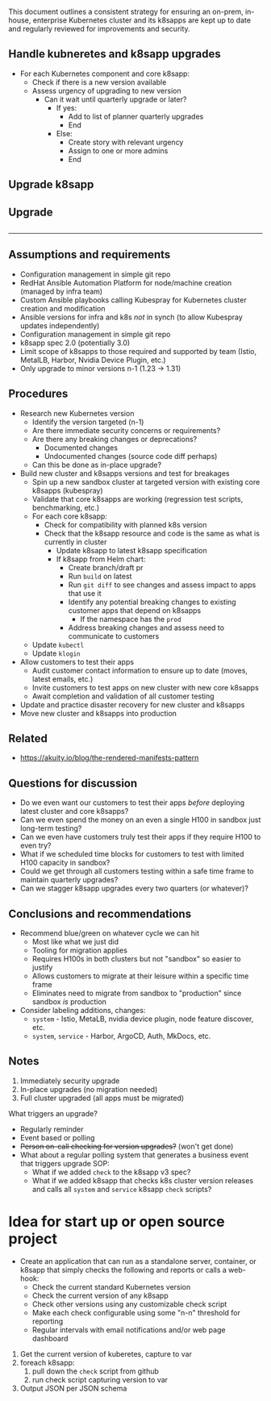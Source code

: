 This document outlines a consistent strategy for ensuring an on-prem, in-house, enterprise Kubernetes cluster and its k8sapps are kept up to date and regularly reviewed for improvements and security.

## Handle kubneretes and k8sapp upgrades

- For each Kubernetes component and core k8sapp:
    - Check if there is a new version available
    - Assess urgency of upgrading to new version
        - Can it wait until quarterly upgrade or later?
            - If yes:
                - Add to list of planner quarterly upgrades
                - End
            - Else:
                - Create story with relevant urgency
                - Assign to one or more admins
                - End

## Upgrade k8sapp

## Upgrade 

##



----

## Assumptions and requirements

- Configuration management in simple git repo
- RedHat Ansible Automation Platform for node/machine creation (managed by infra team)
- Custom Ansible playbooks calling Kubespray for Kubernetes cluster creation and modification
- Ansible versions for infra and k8s *not* in synch (to allow Kubespray updates independently)
- Configuration management in simple git repo
- k8sapp spec 2.0 (potentially 3.0)
- Limit scope of k8sapps to those required and supported by team (Istio, MetalLB, Harbor, Nvidia Device Plugin, etc.)
- Only upgrade to minor versions n-1 (1.23 -> 1.31)
## Procedures

- Research new Kubernetes version
	- Identify the version targeted (n-1)
	- Are there immediate security concerns or requirements?
	- Are there any breaking changes or deprecations?
		- Documented changes
		- Undocumented changes (source code diff perhaps)
	- Can this be done as in-place upgrade?
- Build new cluster and k8sapps versions and test for breakages
	- Spin up a new sandbox cluster at targeted version with existing core k8sapps (kubespray)
	- Validate that core k8sapps are working (regression test scripts, benchmarking, etc.)
	- For each core k8sapp:
		- Check for compatibility with planned k8s version
		- Check that the k8sapp resource and code is the same as what is currently in cluster
			- Update k8sapp to latest k8sapp specification
			- If k8sapp from Helm chart:
				- Create branch/draft pr
				- Run `build` on latest
				- Run `git diff` to see changes and assess impact to apps that use it
				- Identify any potential breaking changes to existing customer apps that depend on k8sapps
					- If the namespace has the `prod`
				- Address breaking changes and assess need to communicate to customers
	- Update `kubectl`
	- Update `klogin`
- Allow customers to test their apps
	- Audit customer contact information to ensure up to date (moves, latest emails, etc.)
	- Invite customers to test apps on new cluster with new core k8sapps
	- Await completion and validation of all customer testing
- Update and practice disaster recovery for new cluster and k8sapps
- Move new cluster and k8sapps into production

## Related

- https://akuity.io/blog/the-rendered-manifests-pattern

## Questions for discussion

- Do we even want our customers to test their apps *before* deploying latest cluster and core k8sapps?
- Can we even spend the money on an even a single H100 in sandbox just long-term testing?
- Can we even have customers truly test their apps if they require H100 to even try?
- What if we scheduled time blocks for customers to test with limited H100 capacity in sandbox?
- Could we get through all customers testing within a safe time frame to maintain quarterly upgrades?
- Can we stagger k8sapp upgrades every two quarters (or whatever)?

## Conclusions and recommendations

- Recommend blue/green on whatever cycle we can hit
	- Most like what we just did
	- Tooling for migration applies
	- Requires H100s in both clusters but not "sandbox" so easier to justify
	- Allows customers to migrate at their leisure within a specific time frame
	- Eliminates need to migrate from sandbox to "production" since sandbox *is* production
- Consider labeling additions, changes:
	- `system` - Istio, MetaLB, nvidia device plugin, node feature discover, etc.
	- `system`, `service` - Harbor, ArgoCD, Auth, MkDocs, etc.
## Notes

1. Immediately security upgrade
2. In-place upgrades (no migration needed)
3. Full cluster upgraded (all apps must be migrated)

What triggers an upgrade?
- Regularly reminder
- Event based or polling
- ~~Person on-call checking for version upgrades?~~ (won't get done)
- What about a regular polling system that generates a business event that triggers upgrade SOP:
	- What if we added `check` to the k8sapp v3 spec?
	- What if we added k8sapp that checks k8s cluster version releases and calls all `system` and `service` k8sapp `check` scripts?

# Idea for start up or open source project

- Create an application that can run as a standalone server, container, or k8sapp that simply checks the following and reports or calls a web-hook:
	- Check the current standard Kubernetes version
	- Check the current version of any k8sapp
	- Check other versions using any customizable check script
	- Make each check configurable using some "n-n" threshold for reporting
	- Regular intervals with email notifications and/or web page dashboard

1. Get the current version of kuberetes, capture to var
2. foreach k8sapp:
	1. pull down the `check` script from github
	2. run check script capturing version to var
3. Output JSON per JSON schema

